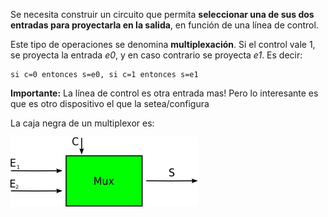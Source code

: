 Se necesita construir un circuito que permita **seleccionar una de sus dos entradas para proyectarla en la salida**, en función de una línea de control. 

Este tipo de operaciones se denomina **multiplexación**. Si el control vale 1, se proyecta la entrada _e0_, y en caso contrario se proyecta _e1_. Es decir:

```
si c=0 entonces s=e0, si c=1 entonces s=e1
```

**Importante:** La línea de control es otra entrada mas! Pero lo interesante es que es otro dispositivo el que la setea/configura

La caja negra de un multiplexor es:

![caja negra mux](https://github.com/Orga-UNQ/mumuki-guia-bajo-nivel-logica-digital/blob/master/assets/mux.png?raw=true "Logo Title Text 1")

